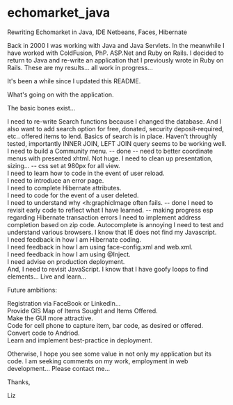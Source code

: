 # echomarket_java
Rewriting Echomarket in Java, IDE Netbeans, Faces, Hibernate 

Back in 2000 I was working with Java and Java Servlets.  In the meanwhile I have worked with ColdFusion, PhP. ASP.Net and Ruby on Rails.  I decided to return to Java and re-write an application that I previously wrote in Ruby on Rails.  These are my results...  all work in progress... 

It's been a while since I updated this README.

What's going on with the application.

The basic bones exist...

I need to re-write Search functions because I changed the database.  And I also want to add search option for free, donated, security deposit-required, etc.. offered items to lend.  Basics of search is in place.  Haven't throughly tested, importantly INNER JOIN, LEFT JOIN query seems to be working well.  
I need to build a Community menu. -- done  -- need to better coordinate menus with presented xhtml.  Not huge. 
I need to clean up presentation, sizing...  -- css set at 980px for all view.   
I need to learn how to code in the event of user reload.    
I need to introduce an error page.  
I need to complete Hibernate attributes.  
I need to code for the event of a user deleted.  
I need to understand why <h:graphicImage often fails. -- done 
I need to revisit early code to reflect what I have learned.  -- making progress esp regarding Hibernate transaction errors
I need to implement address completion based on zip code.  Autocomplete is annoying
I need to test and understand various browsers.  I know that IE does not find my Javascript.  
I need feedback in how I am Hibernate coding.  
I need feedback in how I am using face-config.xml and web.xml.    
I need feedback in how I am using @Inject.   
I need advise on production deployment.  
And, I need to revisit JavaScript.  I know that I have goofy loops to find elements... Live and learn...  

Future ambitions:  

Registration via FaceBook or LinkedIn...  
Provide GIS Map of Items Sought and Items Offered.  
Make the GUI more attractive.  
Code for cell phone to capture item, bar code, as desired or offered.  
Convert code to Andriod.   
Learn and implement best-practice in deployment.  

Otherwise, I hope you see some value in not only my application but its code.  I am seeking comments on my work, employment in web development... Please contact me...  

Thanks,  

Liz
